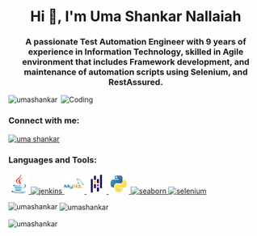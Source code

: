 <h1 align="center">Hi 👋, I'm Uma Shankar Nallaiah</h1>
<h3 align="center">A passionate Test Automation Engineer with 9 years of experience in Information Technology, skilled in Agile environment that includes Framework development, and maintenance of automation scripts using Selenium, and RestAssured.</h3>
<img align="right" alt="Coding" width="400" src="https://static1.s123-cdn-static-a.com/uploads/5555641/normal_614650aa3c2a1.gif">

<p align="left"> <img src="https://komarev.com/ghpvc/?username=umashankar&label=Profile%20views&color=0e75b6&style=flat" alt="umashankar" /> </p>

<h3 align="left">Connect with me:</h3>
<p align="left">
<a href="www.linkedin.com/in/umashankar-nallaiah-sdet" target="blank"><img align="center" src="https://raw.githubusercontent.com/rahuldkjain/github-profile-readme-generator/master/src/images/icons/Social/linked-in-alt.svg" alt="uma shankar" height="30" width="40" /></a>
</p>

<h3 align="left">Languages and Tools:</h3>
<p align="left"> <a href="https://www.java.com" target="_blank" rel="noreferrer"> <img src="https://raw.githubusercontent.com/devicons/devicon/master/icons/java/java-original.svg" alt="java" width="40" height="40"/> </a> <a href="https://www.jenkins.io" target="_blank" rel="noreferrer"> <img src="https://www.vectorlogo.zone/logos/jenkins/jenkins-icon.svg" alt="jenkins" width="40" height="40"/> </a> <a href="https://www.mysql.com/" target="_blank" rel="noreferrer"> <img src="https://raw.githubusercontent.com/devicons/devicon/master/icons/mysql/mysql-original-wordmark.svg" alt="mysql" width="40" height="40"/> </a> <a href="https://pandas.pydata.org/" target="_blank" rel="noreferrer"> <img src="https://raw.githubusercontent.com/devicons/devicon/2ae2a900d2f041da66e950e4d48052658d850630/icons/pandas/pandas-original.svg" alt="pandas" width="40" height="40"/> </a> <a href="https://www.python.org" target="_blank" rel="noreferrer"> <img src="https://raw.githubusercontent.com/devicons/devicon/master/icons/python/python-original.svg" alt="python" width="40" height="40"/> </a> <a href="https://seaborn.pydata.org/" target="_blank" rel="noreferrer"> <img src="https://seaborn.pydata.org/_images/logo-mark-lightbg.svg" alt="seaborn" width="40" height="40"/> </a> <a href="https://www.selenium.dev" target="_blank" rel="noreferrer"> <img src="https://raw.githubusercontent.com/detain/svg-logos/780f25886640cef088af994181646db2f6b1a3f8/svg/selenium-logo.svg" alt="selenium" width="40" height="40"/> </a> </p>

<p><img align="left" src="https://github-readme-stats.vercel.app/api/top-langs?username=umashankar&show_icons=true&locale=en&layout=compact" alt="umashankar" /></p>

<p>&nbsp;<img align="center" src="https://github-readme-stats.vercel.app/api?username=umashankar&show_icons=true&locale=en" alt="umashankar" /></p>

<p><img align="center" src="https://github-readme-streak-stats.herokuapp.com/?user=umashankar&" alt="umashankar" /></p>
